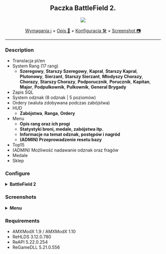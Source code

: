 <div align="center">

## Paczka BattleField 2.

<img src="https://raw.githubusercontent.com/AMXX4u/BF2MOD/main/assets/battlefield2.png"></img>

</div>

<p align="center">
  <a href="#requirements">Wymagania ℹ</a> ×
  <a href="#description">Opis 📄</a> ×
  <a href="#configure">Konfiguracja 🛠</a> ×
  <a href="#screenshots">Screenshot 📷</a>
</p>

---


### Description 
- Translacja pl/en
- System Rang (17 rang)
	- **Szeregowy**, **Starszy Szeregowy**, **Kapral**, **Starszy Kapral**, **Plutonowy**, **Sierzant**, **Starszy Sierzant**, **Mlodyszy Chorazy**, **Chorazy**, **Starszy Chorazy**, **Podporucznik**, **Porucznik**, **Kapitan**, **Major**, **Podpulkownik**, **Pulkownik**, **General Brygady**
- Zapis SQL
- System odznak (8 odznak | 5 poziomów)
- Ordery (waluta zdobywana podczas zabójstwa)
- HUD
	- **Zabójstwa**, **Ranga**, **Ordery**
- Menu
	- **Opis rang oraz ich progi**
	- **Statystyki broni, medale, zabójstwa itp.**
	- **Informacje na temat odznak, postępów i nagród**
	- **(ADMIN) Przeprowadzenie resetu bazy**
- Top15
- (ADMIN) Możliwość nadawanie odznak oraz fragów
- Medale
- Sklep

### Configure

<details>
  <summary><b>BattleField 2</b></summary>

```cfg
  - bf2_xp_multiplier "0.1"
    - Mnożnik punktów wymaganych do wbicia poziomu (float)
  - bf2_overlays_language "pl"
    - Język treści na serwerze 'pl' | 'en'
  - bf2_enable_hud "1"
    - Hud włączony-1 | wyłączony-0
  - bf2_min_players "2"
    - Minimalna ilość graczy do naliczania niektórych postępów
```
</details>

### Screenshots

<details>
  <summary><b>Menu</b></summary>
  
- Rangi (say /ranga)

  <img align="left" width="311" height="111" src="https://github.com/AMXX4u/BF2MOD/blob/main/assests/cmd_ranks.png"></img>
  <img align="left" width="311" height="111" src="https://github.com/AMXX4u/BF2MOD/blob/main/assests/cmd_ranks2.png"></img>
  <img align="left" width="311" height="111" src="https://github.com/AMXX4u/BF2MOD/blob/main/assests/cmd_ranks3.png"></img>
  <img align="left" width="311" height="111" src="https://github.com/AMXX4u/BF2MOD/blob/main/assests/cmd_ranks4.png"></img>

- Statystyki gracza (say /bf2stats)

  <img align="left" width="311" height="111" src="https://github.com/AMXX4u/BF2MOD/blob/main/assests/bf2stats.png"></img>
  <img align="left" width="311" height="111" src="https://github.com/AMXX4u/BF2MOD/blob/main/assests/bf2stats2.png"></img>
  <img align="left" width="311" height="111" src="https://github.com/AMXX4u/BF2MOD/blob/main/assests/bf2stats3.png"></img>

- Menu główne (say /menu)

  <img align="left" width="311" height="111" src="https://github.com/AMXX4u/BF2MOD/blob/main/assests/menu.png"></img>

</details>



### Requirements 
- AMXModX 1.9 / AMXModX 1.10
- ReHLDS 3.12.0.780
- ReAPI 5.22.0.254
- ReGameDLL 5.21.0.556